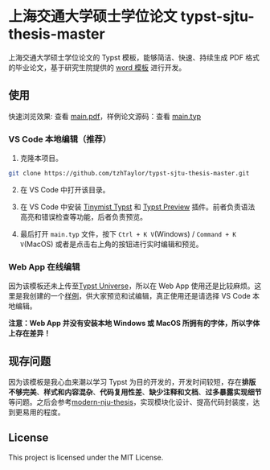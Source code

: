 # 上海交通大学硕士学位论文 typst-sjtu-thesis-master

上海交通大学硕士学位论文的 Typst 模板，能够简洁、快速、持续生成 PDF 格式的毕业论文，基于研究生院提供的 [word 模板](https://www.gs.sjtu.edu.cn/post/detail/Z3M2MjU=) 进行开发。

## 使用

快速浏览效果: 查看 [main.pdf](https://github.com/tzhTaylor/typst-sjtu-thesis-master/blob/main/main.pdf)，样例论文源码：查看 [main.typ](https://github.com/tzhTaylor/typst-sjtu-thesis-master/blob/main/main.typ)

### VS Code 本地编辑（推荐）

1. 克隆本项目。

```bash
git clone https://github.com/tzhTaylor/typst-sjtu-thesis-master.git
```

2. 在 VS Code 中打开该目录。

3. 在 VS Code 中安装 [Tinymist Typst](https://marketplace.visualstudio.com/items?itemName=myriad-dreamin.tinymist) 和 [Typst Preview](https://marketplace.visualstudio.com/items?itemName=mgt19937.typst-preview) 插件。前者负责语法高亮和错误检查等功能，后者负责预览。

4. 最后打开 `main.typ` 文件，按下 `Ctrl + K V`(Windows) / `Command + K V`(MacOS) 或者是点击右上角的按钮进行实时编辑和预览。

### Web App 在线编辑

因为该模板还未上传至[Typst Universe](https://typst.app/universe)，所以在 Web App 使用还是比较麻烦。这里是我创建的一个[样例](https://typst.app/project/wYnH2Tr13z69dtVI-2Rr-Q)，供大家预览和试编辑，真正使用还是请选择 VS Code 本地编辑。

**注意：Web App 并没有安装本地 Windows 或 MacOS 所拥有的字体，所以字体上存在差异！**

## 现存问题

因为该模板是我心血来潮以学习 Typst 为目的开发的，开发时间较短，存在**排版不够完美**、**样式和内容混杂**、**代码复用性差**、**缺少注释和文档**、**过多暴露实现细节**等问题。之后会参考[modern-nju-thesis](https://github.com/nju-lug/modern-nju-thesis)，实现模块化设计、提高代码封装度，达到更易用的程度。

## License

This project is licensed under the MIT License.
